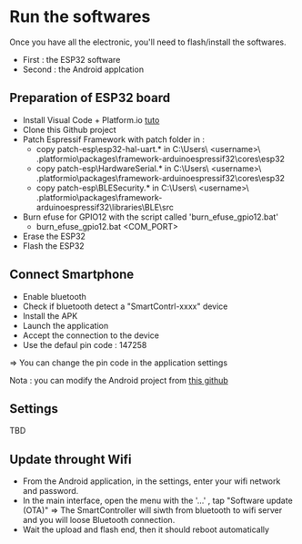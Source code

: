 # Run the softwares
Once you have all the electronic, you'll need to flash/install the softwares.

- First : the ESP32 software
- Second : the Android applcation

## Preparation of ESP32 board
- Install Visual Code + Platform.io [tuto](https://platformio.org/install/ide?install=vscode)
- Clone this Github project
- Patch Espressif Framework with patch folder in :
  - copy patch-esp\esp32-hal-uart.* in C:\Users\ \<username>\ \.platformio\packages\framework-arduinoespressif32\cores\esp32
  - copy patch-esp\HardwareSerial.* in C:\Users\ \<username>\ \.platformio\packages\framework-arduinoespressif32\cores\esp32
  - copy patch-esp\BLESecurity.* in C:\Users\ \<username>\ \.platformio\packages\framework-arduinoespressif32\libraries\BLE\src
- Burn efuse for GPIO12 with the script called 'burn_efuse_gpio12.bat'
  - burn_efuse_gpio12.bat <COM_PORT>
- Erase the ESP32
- Flash the ESP32

## Connect Smartphone
- Enable bluetooth
- Check if bluetooth detect a "SmartContrl-xxxx" device
- Install the APK
- Launch the application
- Accept the connection to the device
- Use the defaul pin code : 147258

=> You can change the pin code in the application settings

Nota : you can modify the Android project from [this github](https://github.com/Koxx3/minimo_android) 

## Settings
TBD

## Update throught Wifi
- From the Android application, in the settings, enter your wifi network and password.
- In the main interface, open the menu with the '...' , tap "Software update (OTA)"
=> The SmartController will siwth from bluetooth to wifi server and you will loose Bluetooth connection.
- Wait the upload and flash end, then it should reboot automatically

